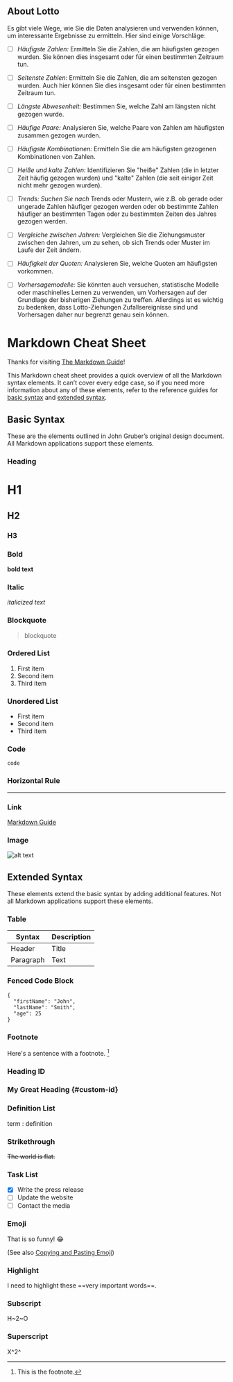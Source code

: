 

## About Lotto

Es gibt viele Wege, wie Sie die Daten analysieren und verwenden können, um interessante Ergebnisse zu ermitteln. Hier sind einige Vorschläge:

- [ ]    *Häufigste Zahlen:* 
Ermitteln Sie die Zahlen, die am häufigsten gezogen wurden. Sie können dies insgesamt oder für einen bestimmten Zeitraum tun.

- [ ]    *Seltenste Zahlen:* 
Ermitteln Sie die Zahlen, die am seltensten gezogen wurden. Auch hier können Sie dies insgesamt oder für einen bestimmten Zeitraum tun.

- [ ]    *Längste Abwesenheit:* 
Bestimmen Sie, welche Zahl am längsten nicht gezogen wurde.

- [ ]    *Häufige Paare:*
Analysieren Sie, welche Paare von Zahlen am häufigsten zusammen gezogen wurden.

- [ ]    *Häufigste Kombinationen:*
Ermitteln Sie die am häufigsten gezogenen Kombinationen von Zahlen.

- [ ]    *Heiße und kalte Zahlen:* 
Identifizieren Sie "heiße" Zahlen (die in letzter Zeit häufig gezogen wurden) und "kalte" Zahlen (die seit einiger Zeit nicht mehr gezogen wurden).

- [ ]    *Trends: Suchen Sie nach* 
Trends oder Mustern, wie z.B. ob gerade oder ungerade Zahlen häufiger gezogen werden oder ob bestimmte Zahlen häufiger an bestimmten Tagen oder zu bestimmten Zeiten des Jahres gezogen werden.

- [ ]    *Vergleiche zwischen Jahren:* 
Vergleichen Sie die Ziehungsmuster zwischen den Jahren, um zu sehen, ob sich Trends oder Muster im Laufe der Zeit ändern.

- [ ]    *Häufigkeit der Quoten:* 
Analysieren Sie, welche Quoten am häufigsten vorkommen.

- [ ]    *Vorhersagemodelle:* 
Sie könnten auch versuchen, statistische Modelle oder maschinelles Lernen zu verwenden, um Vorhersagen auf der Grundlage der bisherigen Ziehungen zu treffen. Allerdings ist es wichtig zu bedenken, dass Lotto-Ziehungen Zufallsereignisse sind und Vorhersagen daher nur begrenzt genau sein können.



# Markdown Cheat Sheet

Thanks for visiting [The Markdown Guide](https://www.markdownguide.org)!

This Markdown cheat sheet provides a quick overview of all the Markdown syntax elements. It can’t cover every edge case, so if you need more information about any of these elements, refer to the reference guides for [basic syntax](https://www.markdownguide.org/basic-syntax) and [extended syntax](https://www.markdownguide.org/extended-syntax).

## Basic Syntax

These are the elements outlined in John Gruber’s original design document. All Markdown applications support these elements.

### Heading

# H1
## H2
### H3

### Bold

**bold text**

### Italic

*italicized text*

### Blockquote

> blockquote

### Ordered List

1. First item
2. Second item
3. Third item

### Unordered List

- First item
- Second item
- Third item

### Code

`code`

### Horizontal Rule

---

### Link

[Markdown Guide](https://www.markdownguide.org)

### Image

![alt text](https://www.markdownguide.org/assets/images/tux.png)

## Extended Syntax

These elements extend the basic syntax by adding additional features. Not all Markdown applications support these elements.

### Table

| Syntax | Description |
| ----------- | ----------- |
| Header | Title |
| Paragraph | Text |

### Fenced Code Block

```
{
  "firstName": "John",
  "lastName": "Smith",
  "age": 25
}
```

### Footnote

Here's a sentence with a footnote. [^1]

[^1]: This is the footnote.

### Heading ID

### My Great Heading {#custom-id}

### Definition List

term
: definition

### Strikethrough

~~The world is flat.~~

### Task List

- [x] Write the press release
- [ ] Update the website
- [ ] Contact the media

### Emoji

That is so funny! :joy:

(See also [Copying and Pasting Emoji](https://www.markdownguide.org/extended-syntax/#copying-and-pasting-emoji))

### Highlight

I need to highlight these ==very important words==.

### Subscript

H~2~O

### Superscript

X^2^
